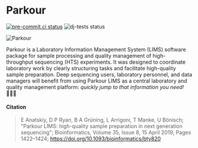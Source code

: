 # Parkour

[![pre-commit.ci status](https://results.pre-commit.ci/badge/github/maxplanck-ie/parkour2/main.svg)](https://results.pre-commit.ci/latest/github/maxplanck-ie/parkour2/main) ![dj-tests status](https://github.com/maxplanck-ie/parkour2/actions/workflows/django.yml/badge.svg)

![Parkour](./readme.png)

Parkour is a Laboratory Information Management System (LIMS) software package
for sample processing and quality management of high-throughput sequencing
(HTS) experiments. It was designed to coordinate laboratory work by clearly
structuring tasks and facilitate high-quality sample preparation. Deep
sequencing users, laboratory personnel, and data managers will benefit from
using Parkour LIMS as a central laboratory and quality management platform:
_quickly jump to that information you need!_ 🤸🏻‍♀️

#### Citation

> E Anatskiy, D P Ryan, B A Grüning, L Arrigoni, T Manke, U Bönisch; "Parkour
> LIMS: high-quality sample preparation in next generation sequencing";
> Bioinformatics, Volume 35, Issue 8, 15 April 2019, Pages 1422–1424;
> <https://doi.org/10.1093/bioinformatics/bty820>
